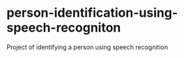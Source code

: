 # person-identification-using-speech-recogniton
 Project of identifying a person using speech recognition
